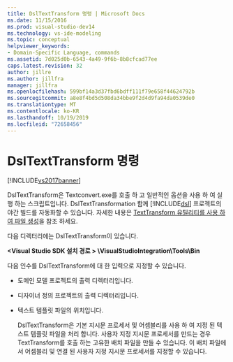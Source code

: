 ```yaml
---
title: DslTextTransform 명령 | Microsoft Docs
ms.date: 11/15/2016
ms.prod: visual-studio-dev14
ms.technology: vs-ide-modeling
ms.topic: conceptual
helpviewer_keywords:
- Domain-Specific Language, commands
ms.assetid: 7d025d0b-6543-4a49-9f6b-8b8cfcad77ee
caps.latest.revision: 32
author: jillre
ms.author: jillfra
manager: jillfra
ms.openlocfilehash: 599bf14a3d37fbd6bdff111f79e658f44624792b
ms.sourcegitcommit: a8e8f4bd5d508da34bbe9f2d4d9fa94da0539de0
ms.translationtype: MT
ms.contentlocale: ko-KR
ms.lasthandoff: 10/19/2019
ms.locfileid: "72658456"
---
```

# <a name="the-dsltexttransform-command"></a>DslTextTransform 명령
[!INCLUDE[vs2017banner](../includes/vs2017banner.md)]

DslTextTransform은 Textconvert.exe를 호출 하 고 일반적인 옵션을 사용 하 여 실행 하는 스크립트입니다. DslTextTransformation 함께 [!INCLUDE[dsl](../includes/dsl-md.md)] 프로젝트의 야간 빌드를 자동화할 수 있습니다. 자세한 내용은 [TextTransform 유틸리티를 사용 하 여 파일 생성](../modeling/generating-files-with-the-texttransform-utility.md)을 참조 하세요.

 다음 디렉터리에는 DslTextTransform이 있습니다.

 **\<Visual Studio SDK 설치 경로 > \VisualStudioIntegration\Tools\Bin**

 다음 인수를 DslTextTransform에 대 한 입력으로 지정할 수 있습니다.

- 도메인 모델 프로젝트의 출력 디렉터리입니다.

- 디자이너 정의 프로젝트의 출력 디렉터리입니다.

- 텍스트 템플릿 파일의 위치입니다.

  DslTextTransform은 기본 지시문 프로세서 및 어셈블리를 사용 하 여 지정 된 텍스트 템플릿 파일을 처리 합니다. 사용자 지정 지시문 프로세서를 만드는 경우 TextTransform를 호출 하는 고유한 배치 파일을 만들 수 있습니다. 이 배치 파일에서 어셈블리 및 연결 된 사용자 지정 지시문 프로세서를 지정할 수 있습니다.
